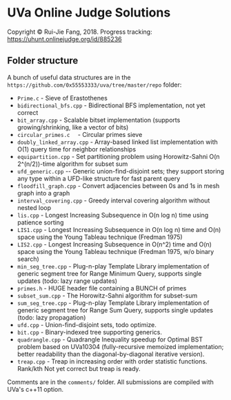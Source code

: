 # UVa Online Judge Solutions
Copyright &copy; Rui-Jie Fang, 2018. Progress tracking: https://uhunt.onlinejudge.org/id/885236
<br>

## Folder structure

A bunch of useful data structures are in the `https://github.com/0x55553333/uva/tree/master/repo` folder:
  - `Prime.c` - Sieve of Erastothenes
  - `bidirectional_bfs.cpp` - Bidirectional BFS implementation, not yet correct
  - `bit_array.cpp` - Scalable bitset implementation (supports growing/shrinking, like a vector of bits)
  - `circular_primes.c	` - Circular primes sieve
  - `doubly_linked_array.cpp` - Array-based linked list implementation with O(1) query time for neighbor relationships
  - `equipartition.cpp` - Set partitioning problem using Horowitz-Sahni O(n 2^(n/2))-time algorithm for subset sum
  - `ufd_generic.cpp` -- Generic union-find-disjoint sets; they support storing any type within a UFD-like structure for fast parent query
  - `floodfill_graph.cpp` - Convert adjacencies between 0s and 1s in mesh graph into a graph
  - `interval_covering.cpp` - Greedy interval covering algorithm without nested loop 
  - `lis.cpp` - Longest Increasing Subsequence in O(n log n) time using patience sorting
  - `LIS1.cpp` - Longest Increasing Subsequence in O(n log n) time and O(n) space using the Young Tableau technique (Fredman 1975)
  - `LIS2.cpp` - Longest Increasing Subsequence in O(n^2) time and O(n) space using the Young Tableau technique (Fredman 1975, w/o binary search)
  - `min_seg_tree.cpp` - Plug-n-play Template Library implementation of generic segment tree for Range Minimum Query, supports single updates (todo: lazy range updates)
  - `primes.h` - HUGE header file containing a BUNCH of primes
  - `subset_sum.cpp` - The Horowitz-Sahni algorithm for subset-sum
  - `sum_seg_tree.cpp` - Plug-n-play Template Library implementation of generic segment tree for Range Sum Query, supports single updates (todo: lazy propagation)
  - `ufd.cpp` - Union-find-disjoint sets, todo optimize.
  - `bit.cpp` - Binary-indexed tree supporting generics.
  - `quadrangle.cpp` - Quadrangle Inequality speedup for Optimal BST problem based on UVa10304 (fully-recursive memoized implementation; better readability than the diagonal-by-diagonal iterative version).
  - `treap.cpp` - Treap in increasing order with order statistic functions. Rank/kth Not yet correct but treap is ready.
  
  
Comments are in the `comments/` folder. All submissions are compiled with UVa's c++11 option.

